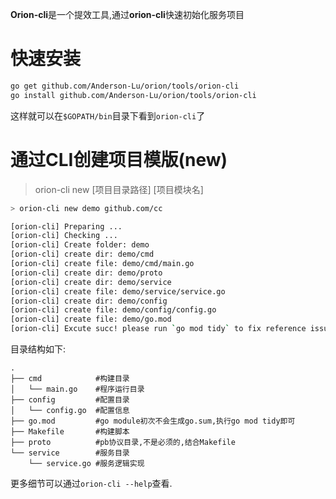 **Orion-cli**是一个提效工具,通过**orion-cli**快速初始化服务项目

# 快速安装

```bash
go get github.com/Anderson-Lu/orion/tools/orion-cli
go install github.com/Anderson-Lu/orion/tools/orion-cli
```

这样就可以在`$GOPATH/bin`目录下看到`orion-cli`了

# 通过CLI创建项目模版(new)

> orion-cli new [项目目录路径] [项目模块名]

```bash
> orion-cli new demo github.com/cc

[orion-cli] Preparing ...
[orion-cli] Checking ...
[orion-cli] Create folder: demo
[orion-cli] create dir: demo/cmd
[orion-cli] create file: demo/cmd/main.go
[orion-cli] create dir: demo/proto
[orion-cli] create dir: demo/service
[orion-cli] create file: demo/service/service.go
[orion-cli] create dir: demo/config
[orion-cli] create file: demo/config/config.go
[orion-cli] create file: demo/go.mod
[orion-cli] Excute succ! please run `go mod tidy` to fix reference issues
```

目录结构如下:

```shell
.
├── cmd            #构建目录
│   └── main.go    #程序运行目录
├── config         #配置目录
│   └── config.go  #配置信息
├── go.mod         #go module初次不会生成go.sum,执行go mod tidy即可
├── Makefile       #构建脚本
├── proto          #pb协议目录,不是必须的,结合Makefile
└── service        #服务目录
    └── service.go #服务逻辑实现
```

更多细节可以通过`orion-cli --help`查看.